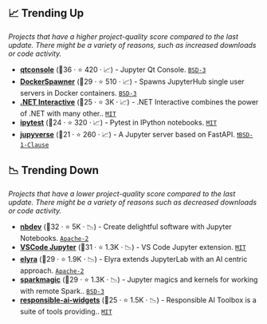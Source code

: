 ## 📈 Trending Up

_Projects that have a higher project-quality score compared to the last update. There might be a variety of reasons, such as increased downloads or code activity._

- <b><a href="https://github.com/jupyter/qtconsole">qtconsole</a></b> (🥇36 ·  ⭐ 420 · 📈) - Jupyter Qt Console. <code><a href="http://bit.ly/3aKzpTv">BSD-3</a></code>
- <b><a href="https://github.com/jupyterhub/dockerspawner">DockerSpawner</a></b> (🥇29 ·  ⭐ 510 · 📈) - Spawns JupyterHub single user servers in Docker containers. <code><a href="http://bit.ly/3aKzpTv">BSD-3</a></code>
- <b><a href="https://github.com/dotnet/interactive">.NET Interactive</a></b> (🥈25 ·  ⭐ 3K · 📈) - .NET Interactive combines the power of .NET with many other.. <code><a href="http://bit.ly/34MBwT8">MIT</a></code>
- <b><a href="https://github.com/chmp/ipytest">ipytest</a></b> (🥉24 ·  ⭐ 320 · 📈) - Pytest in IPython notebooks. <code><a href="http://bit.ly/34MBwT8">MIT</a></code>
- <b><a href="https://github.com/jupyter-server/jupyverse">jupyverse</a></b> (🥉21 ·  ⭐ 260 · 📈) - A Jupyter server based on FastAPI. <code><a href="https://tldrlegal.com/search?q=BSD-1-Clause">❗️BSD-1-Clause</a></code>

## 📉 Trending Down

_Projects that have a lower project-quality score compared to the last update. There might be a variety of reasons such as decreased downloads or code activity._

- <b><a href="https://github.com/AnswerDotAI/nbdev">nbdev</a></b> (🥈32 ·  ⭐ 5K · 📉) - Create delightful software with Jupyter Notebooks. <code><a href="http://bit.ly/3nYMfla">Apache-2</a></code>
- <b><a href="https://github.com/microsoft/vscode-jupyter">VSCode Jupyter</a></b> (🥈31 ·  ⭐ 1.3K · 📉) - VS Code Jupyter extension. <code><a href="http://bit.ly/34MBwT8">MIT</a></code>
- <b><a href="https://github.com/elyra-ai/elyra">elyra</a></b> (🥇29 ·  ⭐ 1.9K · 📉) - Elyra extends JupyterLab with an AI centric approach. <code><a href="http://bit.ly/3nYMfla">Apache-2</a></code>
- <b><a href="https://github.com/jupyter-incubator/sparkmagic">sparkmagic</a></b> (🥇29 ·  ⭐ 1.3K · 📉) - Jupyter magics and kernels for working with remote Spark.. <code><a href="http://bit.ly/3aKzpTv">BSD-3</a></code>
- <b><a href="https://github.com/microsoft/responsible-ai-toolbox">responsible-ai-widgets</a></b> (🥈25 ·  ⭐ 1.5K · 📉) - Responsible AI Toolbox is a suite of tools providing.. <code><a href="http://bit.ly/34MBwT8">MIT</a></code>

